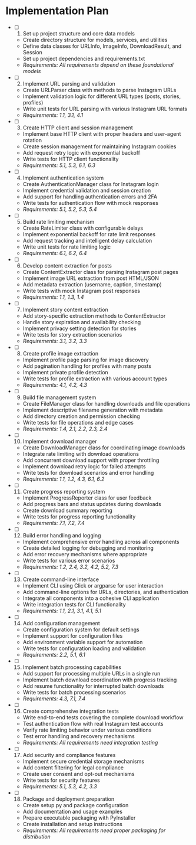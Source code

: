 # Implementation Plan

- [ ] 1. Set up project structure and core data models
  - Create directory structure for models, services, and utilities
  - Define data classes for URLInfo, ImageInfo, DownloadResult, and Session
  - Set up project dependencies and requirements.txt
  - _Requirements: All requirements depend on these foundational models_

- [ ] 2. Implement URL parsing and validation
  - Create URLParser class with methods to parse Instagram URLs
  - Implement validation logic for different URL types (posts, stories, profiles)
  - Write unit tests for URL parsing with various Instagram URL formats
  - _Requirements: 1.1, 3.1, 4.1_

- [ ] 3. Create HTTP client and session management
  - Implement base HTTP client with proper headers and user-agent rotation
  - Create session management for maintaining Instagram cookies
  - Add request retry logic with exponential backoff
  - Write tests for HTTP client functionality
  - _Requirements: 5.1, 5.3, 6.1, 6.3_

- [ ] 4. Implement authentication system
  - Create AuthenticationManager class for Instagram login
  - Implement credential validation and session creation
  - Add support for handling authentication errors and 2FA
  - Write tests for authentication flow with mock responses
  - _Requirements: 5.1, 5.2, 5.3, 5.4_

- [ ] 5. Build rate limiting mechanism
  - Create RateLimiter class with configurable delays
  - Implement exponential backoff for rate limit responses
  - Add request tracking and intelligent delay calculation
  - Write unit tests for rate limiting logic
  - _Requirements: 6.1, 6.2, 6.4_

- [ ] 6. Develop content extraction for posts
  - Create ContentExtractor class for parsing Instagram post pages
  - Implement image URL extraction from post HTML/JSON
  - Add metadata extraction (username, caption, timestamp)
  - Write tests with mock Instagram post responses
  - _Requirements: 1.1, 1.3, 1.4_

- [ ] 7. Implement story content extraction
  - Add story-specific extraction methods to ContentExtractor
  - Handle story expiration and availability checking
  - Implement privacy setting detection for stories
  - Write tests for story extraction scenarios
  - _Requirements: 3.1, 3.2, 3.3_

- [ ] 8. Create profile image extraction
  - Implement profile page parsing for image discovery
  - Add pagination handling for profiles with many posts
  - Implement private profile detection
  - Write tests for profile extraction with various account types
  - _Requirements: 4.1, 4.2, 4.3_

- [ ] 9. Build file management system
  - Create FileManager class for handling downloads and file operations
  - Implement descriptive filename generation with metadata
  - Add directory creation and permission checking
  - Write tests for file operations and edge cases
  - _Requirements: 1.4, 2.1, 2.2, 2.3, 2.4_

- [ ] 10. Implement download manager
  - Create DownloadManager class for coordinating image downloads
  - Integrate rate limiting with download operations
  - Add concurrent download support with proper throttling
  - Implement download retry logic for failed attempts
  - Write tests for download scenarios and error handling
  - _Requirements: 1.1, 1.2, 4.3, 6.1, 6.2_

- [ ] 11. Create progress reporting system
  - Implement ProgressReporter class for user feedback
  - Add progress bars and status updates during downloads
  - Create download summary reporting
  - Write tests for progress reporting functionality
  - _Requirements: 7.1, 7.2, 7.4_

- [ ] 12. Build error handling and logging
  - Implement comprehensive error handling across all components
  - Create detailed logging for debugging and monitoring
  - Add error recovery mechanisms where appropriate
  - Write tests for various error scenarios
  - _Requirements: 1.2, 2.4, 3.2, 4.2, 5.2, 7.3_

- [ ] 13. Create command-line interface
  - Implement CLI using Click or argparse for user interaction
  - Add command-line options for URLs, directories, and authentication
  - Integrate all components into a cohesive CLI application
  - Write integration tests for CLI functionality
  - _Requirements: 1.1, 2.1, 3.1, 4.1, 5.1_

- [ ] 14. Add configuration management
  - Create configuration system for default settings
  - Implement support for configuration files
  - Add environment variable support for automation
  - Write tests for configuration loading and validation
  - _Requirements: 2.2, 5.1, 6.1_

- [ ] 15. Implement batch processing capabilities
  - Add support for processing multiple URLs in a single run
  - Implement batch download coordination with progress tracking
  - Add resume functionality for interrupted batch downloads
  - Write tests for batch processing scenarios
  - _Requirements: 4.3, 7.1, 7.4_

- [ ] 16. Create comprehensive integration tests
  - Write end-to-end tests covering the complete download workflow
  - Test authentication flow with real Instagram test accounts
  - Verify rate limiting behavior under various conditions
  - Test error handling and recovery mechanisms
  - _Requirements: All requirements need integration testing_

- [ ] 17. Add security and compliance features
  - Implement secure credential storage mechanisms
  - Add content filtering for legal compliance
  - Create user consent and opt-out mechanisms
  - Write tests for security features
  - _Requirements: 5.1, 5.3, 4.2, 3.3_

- [ ] 18. Package and deployment preparation
  - Create setup.py and package configuration
  - Add documentation and usage examples
  - Prepare executable packaging with PyInstaller
  - Create installation and setup instructions
  - _Requirements: All requirements need proper packaging for distribution_